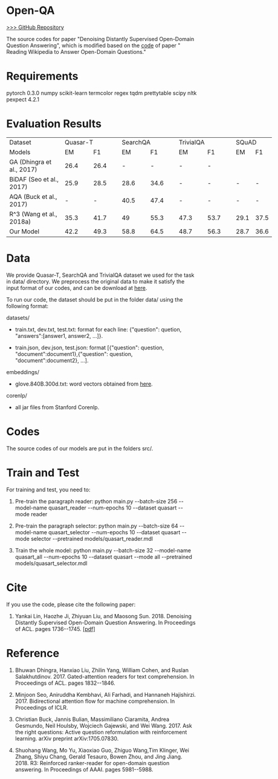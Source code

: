 # Open-QA
[>>> GitHub Repository](https://github.com/thunlp/OpenQA)

The source codes for paper "Denoising Distantly Supervised Open-Domain Question Answering", which is modified based on the [code](https://github.com/facebookresearch/DrQA) of paper " Reading Wikipedia to Answer Open-Domain Questions."

Requirements
==========
pytorch 0.3.0
numpy
scikit-learn
termcolor
regex
tqdm
prettytable
scipy
nltk
pexpect 4.2.1

Evaluation Results
==========

<table border=0 cellpadding=0 cellspacing=0 width=705 style='border-collapse:
 collapse;table-layout:fixed;width:527pt'>
 <col width=183 style='mso-width-source:userset;mso-width-alt:5845;width:137pt'>
 <col width=87 span=6 style='width:65pt'>
 <tr height=21 style='height:16.0pt'>
  <td height=21 class=xl66 width=183 style='height:16.0pt;width:137pt'>Dataset</td>
  <td colspan=2 class=xl66 width=174 style='border-left:none;width:130pt'>Quasar-T</td>
  <td colspan=2 class=xl66 width=174 style='border-left:none;width:130pt'>SearchQA</td>
  <td colspan=2 class=xl66 width=174 style='border-left:none;width:130pt'>TrivialQA</td>
 <td colspan=2 class=xl66 width=174 style='border-left:none;width:130pt'>SQuAD</td>
 </tr>
 <tr height=21 style='height:16.0pt'>
  <td height=21 class=xl66 style='height:16.0pt;border-top:none'>Models</td>
  <td class=xl66 style='border-top:none;border-left:none'>EM</td>
  <td class=xl66 style='border-top:none;border-left:none'>F1</td>
  <td class=xl66 style='border-top:none;border-left:none'>EM</td>
  <td class=xl66 style='border-top:none;border-left:none'>F1</td>
  <td class=xl66 style='border-top:none;border-left:none'>EM</td>
  <td class=xl66 style='border-top:none;border-left:none'>F1</td>
  <td class=xl66 style='border-top:none;border-left:none'>EM</td>
  <td class=xl66 style='border-top:none;border-left:none'>F1</td>
 </tr>
 <tr height=21 style='height:16.0pt'>
  <td height=21 class=xl67 style='height:16.0pt;border-top:none'>GA<font
  class="font7"> (Dhingra et al., 2017)</font></td>
  <td class=xl67 style='border-top:none'>26.4</td>
  <td class=xl69 style='border-top:none'>26.4</td>
  <td class=xl67 style='border-top:none;border-left:none'>-</td>
  <td class=xl69 style='border-top:none'>-</td>
  <td class=xl68 style='border-top:none'>-</td>
  <td class=xl69 style='border-top:none'>-</td>
 </tr>
 <tr height=21 style='height:16.0pt'>
  <td height=21 class=xl70 style='height:16.0pt'>BiDAF <font class="font7">(Seo
  et al., 2017)</font></td>
  <td class=xl70>25.9</td>
  <td class=xl71>28.5</td>
  <td class=xl70 style='border-left:none'>28.6</td>
  <td class=xl71>34.6</td>
  <td class=xl65>-</td>
  <td class=xl71>-</td>
  <td class=xl65>-</td>
  <td class=xl71>-</td>
 </tr>
 <tr height=21 style='height:16.0pt'>
  <td height=21 class=xl70 style='height:16.0pt'>AQA <font class="font7">(Buck
  et al., 2017)</font></td>
  <td class=xl70>-</td>
  <td class=xl71>-</td>
  <td class=xl70 style='border-left:none'>40.5</td>
  <td class=xl71>47.4</td>
  <td class=xl65>-</td>
  <td class=xl71>-</td>
  <td class=xl65>-</td>
  <td class=xl71>-</td>
 </tr>
 <tr height=21 style='height:16.0pt'>
  <td height=21 class=xl70 style='height:16.0pt'>R^3<font class="font7"> (Wang
  et al., 2018a)</font></td>
  <td class=xl70>35.3</td>
  <td class=xl71>41.7</td>
  <td class=xl70 style='border-left:none'>49</td>
  <td class=xl71>55.3</td>
  <td class=xl65>47.3</td>
  <td class=xl71>53.7</td>
 
  <td class=xl65>29.1</td>
  <td class=xl71>37.5</td>
 </tr>
 <tr height=21 style='height:16.0pt'>
  <td height=21 class=xl72 style='height:16.0pt'>Our Model</td>
  <td class=xl75>42.2</td>
  <td class=xl74>49.3</td>
  <td class=xl75 style='border-left:none'>58.8</td>
  <td class=xl74>64.5</td>
  <td class=xl73>48.7</td>
  <td class=xl74>56.3</td>
 
  <td class=xl73>28.7</td>
  <td class=xl74>36.6</td>
 </tr>
</table>

Data
==========

We provide Quasar-T, SearchQA and TrivialQA  dataset we used for the task in data/ directory. We preprocess the original data to make it satisfy the input format of our codes, and can be download at [here](https://thunlp.oss-cn-qingdao.aliyuncs.com/OpenQA_data.tar.gz).

To run our code, the dataset should be put in the folder data/ using the following format:

datasets/
+ train.txt, dev.txt, test.txt:  format for each line: \{"question": quetion, "answers":[answer1, answer2, ...]\}.

+ train.json, dev.json, test.json: format [\{"question": question, "document":document1\},\{"question": question, "document":document2\}, ...]. 

embeddings/
+ glove.840B.300d.txt: word vectors obtained from [here](https://nlp.stanford.edu/projects/glove/).

corenlp/
+ all jar files from Stanford Corenlp.

Codes
==========

The source codes of our models are put in the folders src/.

Train and Test
==========
For training and test, you need to:

1. Pre-train the paragraph reader:	python main.py --batch-size 256 --model-name quasart_reader --num-epochs 10 --dataset quasart --mode reader

2. Pre-train the paragraph selector: 	python main.py --batch-size 64 --model-name quasart_selector --num-epochs 10 --dataset quasart --mode selector --pretrained models/quasart_reader.mdl

3. Train the whole model: python main.py --batch-size 32 --model-name quasart_all --num-epochs 10 --dataset quasart --mode all --pretrained models/quasart_selector.mdl



Cite
==========

If you use the code, please cite the following paper:

1. Yankai Lin, Haozhe Ji, Zhiyuan Liu, and Maosong Sun. 2018. Denoising Distantly Supervised Open-Domain Question Answering. In Proceedings of ACL. pages 1736--1745. [[pdf]](http://www.thunlp.org/~lyk/publications/acl2018_denoising.pdf)

Reference
=========

1. Bhuwan Dhingra, Hanxiao Liu, Zhilin Yang, William Cohen,  and Ruslan Salakhutdinov.  2017.  Gated-attention readers for text comprehension. In Proceedings of ACL. pages 1832--1846.

2. Minjoon Seo, Aniruddha Kembhavi, Ali Farhadi, and Hannaneh Hajishirzi. 2017.  Bidirectional attention flow for machine comprehension. In Proceedings of ICLR.

3. Christian Buck,  Jannis Bulian, Massimiliano Ciaramita, Andrea Gesmundo, Neil Houlsby, Wojciech Gajewski, and Wei Wang. 2017. Ask the right questions: Active question reformulation with reinforcement learning. arXiv preprint arXiv:1705.07830.

4. Shuohang Wang, Mo Yu, Xiaoxiao Guo, Zhiguo Wang,Tim Klinger, Wei Zhang, Shiyu Chang, Gerald Tesauro, Bowen Zhou, and Jing Jiang. 2018.  R3: Reinforced ranker-reader for open-domain question answering. In Proceedings of AAAI. pages 5981--5988.
